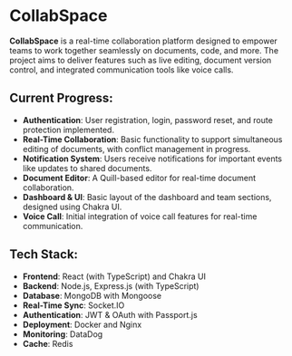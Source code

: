 # CollabSpace

**CollabSpace** is a real-time collaboration platform designed to empower teams to work together seamlessly on documents, code, and more. The project aims to deliver features such as live editing, document version control, and integrated communication tools like voice calls.

## Current Progress:
- **Authentication**: User registration, login, password reset, and route protection implemented.
- **Real-Time Collaboration**: Basic functionality to support simultaneous editing of documents, with conflict management in progress.
- **Notification System**: Users receive notifications for important events like updates to shared documents.
- **Document Editor**: A Quill-based editor for real-time document collaboration.
- **Dashboard & UI**: Basic layout of the dashboard and team sections, designed using Chakra UI.
- **Voice Call**: Initial integration of voice call features for real-time communication.

## Tech Stack:
- **Frontend**: React (with TypeScript) and Chakra UI
- **Backend**: Node.js, Express.js (with TypeScript)
- **Database**: MongoDB with Mongoose
- **Real-Time Sync**: Socket.IO
- **Authentication**: JWT & OAuth with Passport.js
- **Deployment**: Docker and Nginx
- **Monitoring**: DataDog
- **Cache**: Redis
